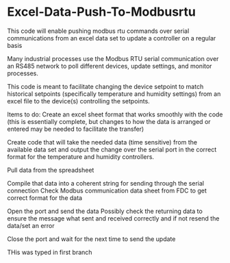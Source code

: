 # Excel-Data-Push-To-Modbusrtu
This code will enable pushing modbus rtu commands over serial communications from an excel data set to update a controller on a regular basis

Many industrial processes use the Modbus RTU serial communication over an RS485 network to poll different devices, update settings, and
monitor processes.

This code is meant to facilitate changing the device setpoint to match historical setpoints (specifically temperature and humidity settings) from an excel file to the device(s) controlling the setpoints.

Items to do:
Create an excel sheet format that works smoothly with the code (this is essentially complete, but changes to how the data is arranged or entered
may be needed to facilitate the transfer)

Create code that will take the needed data (time sensitive) from the available data set and output the change over the serial port in the
correct format for the temperature and humidity controllers.

  Pull data from the spreadsheet
  
  Compile that data into a coherent string for sending through the serial connection
    Check Modbus communication data sheet from FDC to get correct format for the data
  
  Open the port and send the data
    Possibly check the returning data to ensure the message what sent and received correctly and if not resend the data/set an error
  
  Close the port and wait for the next time to send the update
  
THis was typed in first branch
